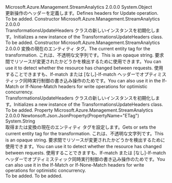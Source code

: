 <Type Name="TransformationsUpdateHeaders" FullName="Microsoft.Azure.Management.StreamAnalytics.Models.TransformationsUpdateHeaders">
  <TypeSignature Language="C#" Value="public class TransformationsUpdateHeaders" />
  <TypeSignature Language="ILAsm" Value=".class public auto ansi beforefieldinit TransformationsUpdateHeaders extends System.Object" />
  <TypeSignature Language="DocId" Value="T:Microsoft.Azure.Management.StreamAnalytics.Models.TransformationsUpdateHeaders" />
  <TypeSignature Language="VB.NET" Value="Public Class TransformationsUpdateHeaders" />
  <TypeSignature Language="F#" Value="type TransformationsUpdateHeaders = class" />
  <AssemblyInfo>
    <AssemblyName>Microsoft.Azure.Management.StreamAnalytics</AssemblyName>
    <AssemblyVersion>2.0.0.0</AssemblyVersion>
  </AssemblyInfo>
  <Base>
    <BaseTypeName>System.Object</BaseTypeName>
  </Base>
  <Interfaces />
  <Docs>
    <summary>
            <span data-ttu-id="568d0-101">更新操作のヘッダーを定義します。</span><span class="sxs-lookup"><span data-stu-id="568d0-101">Defines headers for Update operation.</span></span>
            </summary>
    <remarks>To be added.</remarks>
  </Docs>
  <Members>
    <Member MemberName=".ctor">
      <MemberSignature Language="C#" Value="public TransformationsUpdateHeaders ();" />
      <MemberSignature Language="ILAsm" Value=".method public hidebysig specialname rtspecialname instance void .ctor() cil managed" />
      <MemberSignature Language="DocId" Value="M:Microsoft.Azure.Management.StreamAnalytics.Models.TransformationsUpdateHeaders.#ctor" />
      <MemberSignature Language="VB.NET" Value="Public Sub New ()" />
      <MemberType>Constructor</MemberType>
      <AssemblyInfo>
        <AssemblyName>Microsoft.Azure.Management.StreamAnalytics</AssemblyName>
        <AssemblyVersion>2.0.0.0</AssemblyVersion>
      </AssemblyInfo>
      <Parameters />
      <Docs>
        <summary>
            <span data-ttu-id="568d0-102">TransformationsUpdateHeaders クラスの新しいインスタンスを初期化します。</span><span class="sxs-lookup"><span data-stu-id="568d0-102">Initializes a new instance of the TransformationsUpdateHeaders class.</span></span>
            </summary>
        <remarks>To be added.</remarks>
      </Docs>
    </Member>
    <Member MemberName=".ctor">
      <MemberSignature Language="C#" Value="public TransformationsUpdateHeaders (string eTag = null);" />
      <MemberSignature Language="ILAsm" Value=".method public hidebysig specialname rtspecialname instance void .ctor(string eTag) cil managed" />
      <MemberSignature Language="DocId" Value="M:Microsoft.Azure.Management.StreamAnalytics.Models.TransformationsUpdateHeaders.#ctor(System.String)" />
      <MemberSignature Language="VB.NET" Value="Public Sub New (Optional eTag As String = null)" />
      <MemberSignature Language="F#" Value="new Microsoft.Azure.Management.StreamAnalytics.Models.TransformationsUpdateHeaders : string -&gt; Microsoft.Azure.Management.StreamAnalytics.Models.TransformationsUpdateHeaders" Usage="new Microsoft.Azure.Management.StreamAnalytics.Models.TransformationsUpdateHeaders eTag" />
      <MemberType>Constructor</MemberType>
      <AssemblyInfo>
        <AssemblyName>Microsoft.Azure.Management.StreamAnalytics</AssemblyName>
        <AssemblyVersion>2.0.0.0</AssemblyVersion>
      </AssemblyInfo>
      <Parameters>
        <Parameter Name="eTag" Type="System.String" />
      </Parameters>
      <Docs>
        <param name="eTag"><span data-ttu-id="568d0-103">変換の現在のエンティティ タグ。</span><span class="sxs-lookup"><span data-stu-id="568d0-103">The current entity tag for the transformation.</span></span>
            <span data-ttu-id="568d0-104">これは、不透明な文字列です。</span><span class="sxs-lookup"><span data-stu-id="568d0-104">This is an opaque string.</span></span> <span data-ttu-id="568d0-105">要求間でリソースが変更されたかどうかを検出するために使用できます。</span><span class="sxs-lookup"><span data-stu-id="568d0-105">You can use it to detect whether the resource has changed between requests.</span></span> <span data-ttu-id="568d0-106">使用することできますも、If-match または [なし]-If-match ヘッダーでオプティミスティック同時実行制御の書き込み操作のためです。</span><span class="sxs-lookup"><span data-stu-id="568d0-106">You can also use it in the If-Match or If-None-Match headers for write operations for optimistic concurrency.</span></span></param>
        <summary>
            <span data-ttu-id="568d0-107">TransformationsUpdateHeaders クラスの新しいインスタンスを初期化します。</span><span class="sxs-lookup"><span data-stu-id="568d0-107">Initializes a new instance of the TransformationsUpdateHeaders class.</span></span>
            </summary>
        <remarks>To be added.</remarks>
      </Docs>
    </Member>
    <Member MemberName="ETag">
      <MemberSignature Language="C#" Value="public string ETag { get; set; }" />
      <MemberSignature Language="ILAsm" Value=".property instance string ETag" />
      <MemberSignature Language="DocId" Value="P:Microsoft.Azure.Management.StreamAnalytics.Models.TransformationsUpdateHeaders.ETag" />
      <MemberSignature Language="VB.NET" Value="Public Property ETag As String" />
      <MemberSignature Language="F#" Value="member this.ETag : string with get, set" Usage="Microsoft.Azure.Management.StreamAnalytics.Models.TransformationsUpdateHeaders.ETag" />
      <MemberType>Property</MemberType>
      <AssemblyInfo>
        <AssemblyName>Microsoft.Azure.Management.StreamAnalytics</AssemblyName>
        <AssemblyVersion>2.0.0.0</AssemblyVersion>
      </AssemblyInfo>
      <Attributes>
        <Attribute>
          <AttributeName>Newtonsoft.Json.JsonProperty(PropertyName="ETag")</AttributeName>
        </Attribute>
      </Attributes>
      <ReturnValue>
        <ReturnType>System.String</ReturnType>
      </ReturnValue>
      <Docs>
        <summary>
            <span data-ttu-id="568d0-108">取得または変換の現在のエンティティ タグを設定します。</span><span class="sxs-lookup"><span data-stu-id="568d0-108">Gets or sets the current entity tag for the transformation.</span></span> <span data-ttu-id="568d0-109">これは、不透明な文字列です。</span><span class="sxs-lookup"><span data-stu-id="568d0-109">This is an opaque string.</span></span> <span data-ttu-id="568d0-110">要求間でリソースが変更されたかどうかを検出するために使用できます。</span><span class="sxs-lookup"><span data-stu-id="568d0-110">You can use it to detect whether the resource has changed between requests.</span></span> <span data-ttu-id="568d0-111">使用することできますも、If-match または [なし]-If-match ヘッダーでオプティミスティック同時実行制御の書き込み操作のためです。</span><span class="sxs-lookup"><span data-stu-id="568d0-111">You can also use it in the If-Match or If-None-Match headers for write operations for optimistic concurrency.</span></span>
            </summary>
        <value>To be added.</value>
        <remarks>To be added.</remarks>
      </Docs>
    </Member>
  </Members>
</Type>
